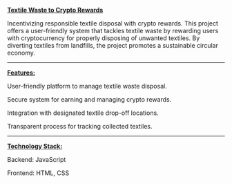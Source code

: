 <ins> **Textile Waste to Crypto Rewards** </ins>

Incentivizing responsible textile disposal with crypto rewards.
This project offers a user-friendly system that tackles textile waste by rewarding users with cryptocurrency for properly disposing of unwanted textiles. By diverting textiles from landfills, the project promotes a sustainable circular economy.

---

<ins> **Features:** </ins>

User-friendly platform to manage textile waste disposal.

Secure system for earning and managing crypto rewards.

Integration with designated textile drop-off locations.

Transparent process for tracking collected textiles.

---

<ins> **Technology Stack:** </ins>

Backend: JavaScript

Frontend: HTML, CSS
